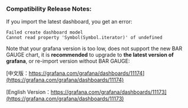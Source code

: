 ### Compatibility Release Notes:
If you import the latest dashboard, you get an error:
```
Failed create dashboard model
Cannot read property 'Symbol(Symbol.iterator)' of undefined
```
Note that your grafana version is too low, does not support the new BAR GAUGE chart, it is **recommended** to upgrade to **the latest version of grafana**, or re-import version without BAR GAUGE:

[中文版：https://grafana.com/grafana/dashboards/11174](https://grafana.com/grafana/dashboards/11174)

[English Version：https://grafana.com/grafana/dashboards/11173](https://grafana.com/grafana/dashboards/11173)
